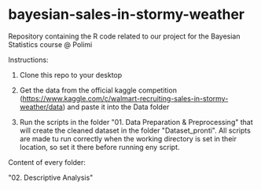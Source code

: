 # bayesian-sales-in-stormy-weather
Repository containing the R code related to our project for the Bayesian Statistics course @ Polimi

Instructions:

1. Clone this repo to your desktop

2. Get the data from the official kaggle competition (https://www.kaggle.com/c/walmart-recruiting-sales-in-stormy-weather/data) and paste it into the Data folder

3. Run the scripts in the folder "01. Data Preparation & Preprocessing" that will create the cleaned dataset in the folder "Dataset_pronti". All scripts are made tu run correctly when the working directory is set in their location, so set it there before running eny script.

Content of every folder:

"02. Descriptive Analysis"




